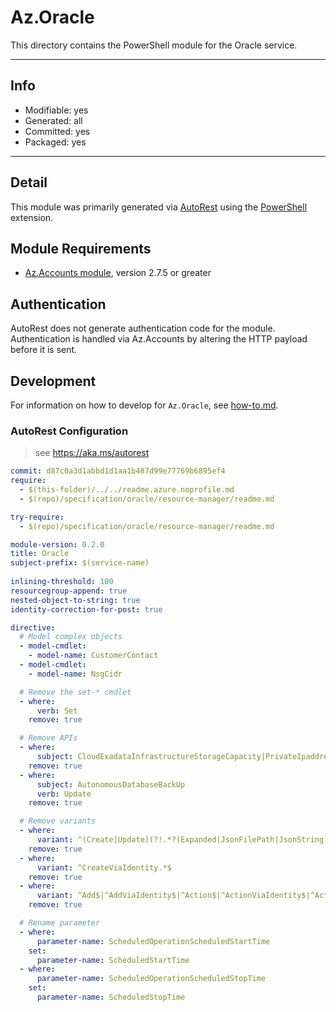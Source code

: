 <!-- region Generated -->
# Az.Oracle
This directory contains the PowerShell module for the Oracle service.

---
## Info
- Modifiable: yes
- Generated: all
- Committed: yes
- Packaged: yes

---
## Detail
This module was primarily generated via [AutoRest](https://github.com/Azure/autorest) using the [PowerShell](https://github.com/Azure/autorest.powershell) extension.

## Module Requirements
- [Az.Accounts module](https://www.powershellgallery.com/packages/Az.Accounts/), version 2.7.5 or greater

## Authentication
AutoRest does not generate authentication code for the module. Authentication is handled via Az.Accounts by altering the HTTP payload before it is sent.

## Development
For information on how to develop for `Az.Oracle`, see [how-to.md](how-to.md).
<!-- endregion -->

### AutoRest Configuration
> see https://aka.ms/autorest

```yaml
commit: d87c0a3d1abbd1d1aa1b487d99e77769b6895ef4
require:
  - $(this-folder)/../../readme.azure.noprofile.md
  - $(repo)/specification/oracle/resource-manager/readme.md

try-require: 
  - $(repo)/specification/oracle/resource-manager/readme.md

module-version: 0.2.0
title: Oracle
subject-prefix: $(service-name)
 
inlining-threshold: 100
resourcegroup-append: true
nested-object-to-string: true
identity-correction-for-post: true

directive:
  # Model complex objects
  - model-cmdlet:
    - model-name: CustomerContact
  - model-cmdlet:
    - model-name: NsgCidr

  # Remove the set-* cmdlet
  - where:
      verb: Set
    remove: true

  # Remove APIs
  - where:
      subject: CloudExadataInfrastructureStorageCapacity|PrivateIpaddress|SystemVersion|VirtualNetworkAddress|AutonomousDatabaseWallet|ShrinkAutonomousDatabase|OracleSubscription
    remove: true
  - where:
      subject: AutonomousDatabaseBackUp
      verb: Update
    remove: true

  # Remove variants
  - where:
      variant: ^(Create|Update)(?!.*?(Expanded|JsonFilePath|JsonString))
    remove: true
  - where:
      variant: ^CreateViaIdentity.*$
    remove: true
  - where:
      variant: ^Add$|^AddViaIdentity$|^Action$|^ActionViaIdentity$|^ActionViaIdentityCloudVMCluster$|^Switchover$|^SwitchoverViaIdentity$
    remove: true

  # Rename parameter
  - where:  
      parameter-name: ScheduledOperationScheduledStartTime
    set: 
      parameter-name: ScheduledStartTime
  - where:  
      parameter-name: ScheduledOperationScheduledStopTime
    set: 
      parameter-name: ScheduledStopTime
```
